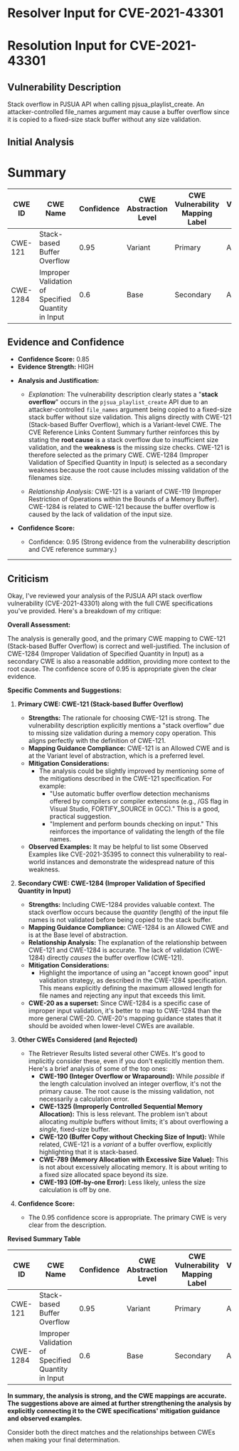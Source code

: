 # Resolver Input for CVE-2021-43301

# Resolution Input for CVE-2021-43301

## Vulnerability Description
Stack overflow in PJSUA API when calling pjsua_playlist_create. An attacker-controlled file_names argument may cause a buffer overflow since it is copied to a fixed-size stack buffer without any size validation.

## Initial Analysis
# Summary
| CWE ID | CWE Name | Confidence | CWE Abstraction Level | CWE Vulnerability Mapping Label | CWE-Vulnerability Mapping Notes |
|---|---|---|---|---|---|
| CWE-121 | Stack-based Buffer Overflow | 0.95 | Variant | Primary | Allowed |
| CWE-1284 | Improper Validation of Specified Quantity in Input | 0.6 | Base | Secondary | Allowed |

## Evidence and Confidence

*   **Confidence Score:** 0.85
*   **Evidence Strength:** HIGH

- **Analysis and Justification:**
  - *Explanation:* The vulnerability description clearly states a "**stack overflow**" occurs in the `pjsua_playlist_create` API due to an attacker-controlled `file_names` argument being copied to a fixed-size stack buffer without size validation. This aligns directly with CWE-121 (Stack-based Buffer Overflow), which is a Variant-level CWE. The CVE Reference Links Content Summary further reinforces this by stating the **root cause** is a stack overflow due to insufficient size validation, and the **weakness** is the missing size checks. CWE-121 is therefore selected as the primary CWE. CWE-1284 (Improper Validation of Specified Quantity in Input) is selected as a secondary weakness because the root cause includes missing validation of the filenames size.
  
  - *Relationship Analysis:* CWE-121 is a variant of CWE-119 (Improper Restriction of Operations within the Bounds of a Memory Buffer). CWE-1284 is related to CWE-121 because the buffer overflow is caused by the lack of validation of the input size.

- **Confidence Score:**
  - Confidence: 0.95 (Strong evidence from the vulnerability description and CVE reference summary.)
---

## Criticism
Okay, I've reviewed your analysis of the PJSUA API stack overflow vulnerability (CVE-2021-43301) along with the full CWE specifications you've provided. Here's a breakdown of my critique:

**Overall Assessment:**

The analysis is generally good, and the primary CWE mapping to CWE-121 (Stack-based Buffer Overflow) is correct and well-justified. The inclusion of CWE-1284 (Improper Validation of Specified Quantity in Input) as a secondary CWE is also a reasonable addition, providing more context to the root cause. The confidence score of 0.95 is appropriate given the clear evidence.

**Specific Comments and Suggestions:**

1.  **Primary CWE: CWE-121 (Stack-based Buffer Overflow)**

    *   **Strengths:** The rationale for choosing CWE-121 is strong. The vulnerability description explicitly mentions a "stack overflow" due to missing size validation during a memory copy operation. This aligns perfectly with the definition of CWE-121.
    *   **Mapping Guidance Compliance:** CWE-121 is an Allowed CWE and is at the Variant level of abstraction, which is a preferred level.
    *   **Mitigation Considerations:**
        *   The analysis could be slightly improved by mentioning some of the mitigations described in the CWE-121 specification. For example:
            *   "Use automatic buffer overflow detection mechanisms offered by compilers or compiler extensions (e.g., /GS flag in Visual Studio, FORTIFY\_SOURCE in GCC)." This is a good, practical suggestion.
            *   "Implement and perform bounds checking on input." This reinforces the importance of validating the length of the file names.
    *   **Observed Examples:** It may be helpful to list some Observed Examples like CVE-2021-35395 to connect this vulnerability to real-world instances and demonstrate the widespread nature of this weakness.

2.  **Secondary CWE: CWE-1284 (Improper Validation of Specified Quantity in Input)**

    *   **Strengths:** Including CWE-1284 provides valuable context. The stack overflow occurs because the *quantity* (length) of the input file names is not validated before being copied to the stack buffer.
    *   **Mapping Guidance Compliance:** CWE-1284 is an Allowed CWE and is at the Base level of abstraction.
    *   **Relationship Analysis:** The explanation of the relationship between CWE-121 and CWE-1284 is accurate.  The lack of validation (CWE-1284) directly *causes* the buffer overflow (CWE-121).
    *   **Mitigation Considerations:**
        *   Highlight the importance of using an "accept known good" input validation strategy, as described in the CWE-1284 specification.  This means explicitly defining the maximum allowed length for file names and rejecting any input that exceeds this limit.
    *   **CWE-20 as a superset:** Since CWE-1284 is a specific case of improper input validation, it's better to map to CWE-1284 than the more general CWE-20. CWE-20's mapping guidance states that it should be avoided when lower-level CWEs are available.

3.  **Other CWEs Considered (and Rejected)**

    *   The Retriever Results listed several other CWEs. It's good to implicitly consider these, even if you don't explicitly mention them. Here's a brief analysis of some of the top ones:
        *   **CWE-190 (Integer Overflow or Wraparound):** While *possible* if the length calculation involved an integer overflow, it's not the primary cause. The root cause is the missing validation, not necessarily a calculation error.
        *   **CWE-1325 (Improperly Controlled Sequential Memory Allocation):** This is less relevant.  The problem isn't about allocating *multiple* buffers without limits; it's about overflowing a *single*, fixed-size buffer.
        *   **CWE-120 (Buffer Copy without Checking Size of Input):** While related, CWE-121 is a *variant* of a buffer overflow, explicitly highlighting that it is stack-based.
        *   **CWE-789 (Memory Allocation with Excessive Size Value):**  This is not about excessively allocating memory. It is about writing to a fixed size allocated space beyond its size.
        *   **CWE-193 (Off-by-one Error):** Less likely, unless the size calculation is off by one.

4. **Confidence Score:**
   * The 0.95 confidence score is appropriate. The primary CWE is very clear from the description.

**Revised Summary Table**

| CWE ID | CWE Name | Confidence | CWE Abstraction Level | CWE Vulnerability Mapping Label | CWE-Vulnerability Mapping Notes |
|---|---|---|---|---|---|
| CWE-121 | Stack-based Buffer Overflow | 0.95 | Variant | Primary | Allowed |
| CWE-1284 | Improper Validation of Specified Quantity in Input | 0.6 | Base | Secondary | Allowed |

**In summary, the analysis is strong, and the CWE mappings are accurate. The suggestions above are aimed at further strengthening the analysis by explicitly connecting it to the CWE specifications' mitigation guidance and observed examples.**

Consider both the direct matches and the relationships between CWEs
when making your final determination.
        
